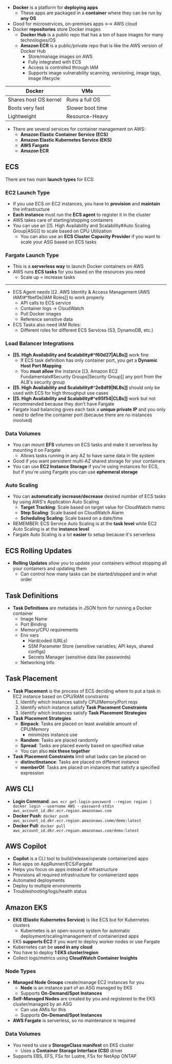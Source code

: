 - **Docker** is a platform for **deploying apps**
	- These apps are packaged in a **container** where they can be run by **any OS**
- Good for microservices, on-premises apps <--> AWS cloud
- Docker **repositories** store Docker images
	- **Docker Hub** is a public repo that has a ton of base images for many technologies/OS
	- **Amazon ECR** is a public/private repo that is like the AWS version of Docker Hub
		- Store/manage images on AWS
		- Fully integrated with ECS
		- Access is controlled through IAM
		- Supports image vulnerability scanning, versioning, image tags, image lifecycle

| Docker                | VMs              |
| --------------------- | ---------------- |
| Shares host OS kernel | Runs a full OS   |
| Boots very fast       | Slower boot time |
| Lightweight           | Resource-Heavy   |

- There are several services for container management on AWS: 
	- **Amazon Elastic Container Service (ECS)**
	- **Amazon Elastic Kubernetes Service (EKS)**
	- **AWS Fargate**
	- **Amazon ECR**

## ECS

There are two main **launch types** for ECS: 
### EC2 Launch Type

- If you use ECS on EC2 instances, you have to **provision** and **maintain** the infrastructure
- **Each instance** must run the **ECS agent** to register it in the cluster
- AWS takes care of starting/stopping containers
- You can use an [[5. High Availability and Scalability#Auto Scaling Group|ASG]] to scale based on CPU Utilization
	- You can also use an **ECS Cluster Capacity Provider** if you want to scale your ASG based on ECS tasks
### Fargate Launch Type

- This is a **serverless way** to launch Docker containers on AWS
- AWS runs **ECS tasks** for you based on the resources you need
	- Scale up = increase tasks

---

- ECS Agent needs [[2. AWS Identity & Access Management (AWS IAM)#^fbef0e|IAM Roles]] to work properly
	- API calls to ECS service
	- Container logs -> CloudWatch
	- Pull Docker images
	- Reference sensitive data
- ECS Tasks also need IAM Roles: 
	- Different roles for different ECS Services (S3, DynamoDB, etc.)

### Load Balancer Integrations

- **[[5. High Availability and Scalability#^f60d27|ALBs]]** work fine
	- If ECS task definition has only container port, you get a **Dynamic Host Port Mapping** 
	- You **must allow** the instance [[3. Amazon EC2 Fundamentals#Security Groups|Security Group]] any port from the ALB's security group
- **[[5. High Availability and Scalability#^2e8df9|NLBs]]** should only be used with ECS for high throughput use cases
- **[[5. High Availability and Scalability#^e95f54|CLBs]]** work but not recommended because they don't have Fargate
- Fargate load balancing gives each task a **unique private IP** and you only need to define the container port (because there are no instances involved)

### Data Volumes

- You can mount **EFS** volumes on ECS tasks and make it serverless by mounting it on Fargate
	- Allows tasks running in any AZ to have same data in file system 
- Good if you want persistent multi-AZ shared storage for your containers
- You can use **EC2 Instance Storage** if you're using instances for ECS, but if you're using Fargate you can use **ephemeral storage**

### Auto Scaling

- You can **automatically increase/decrease** desired number of ECS tasks by using AWS's Application Auto Scaling
	- **Target Tracking**: Scale based on target value for CloudWatch metric
	- **Step Scaling**: Scale based on CloudWatch Alarm
	- **Scheduling Scaling**: Scale based on a date/time
- REMEMBER: ECS Service Auto Scaling is at the **task level** while EC2 Auto Scaling is at the **instance level**
- Fargate Auto Scaling is a lot **easier** to setup because it's serverless

## ECS Rolling Updates

- **Rolling Updates** allow you to update your containers without stopping all your containers and updating them 
	- Can control how many tasks can be started/stopped and in what order

## Task Definitions

- **Task Definitions** are metadata in JSON form for running a Docker container
	- Image Name
	- Port Binding
	- Memory/CPU requirements
	- Env vars
		- Hardcoded (URLs)
		- SSM Parameter Store (sensitive variables; API keys, shared configs)
		- Secrets Manager (sensitive data like passwords)
	- Networking Info

## Task Placement

- **Task Placement** is the process of ECS deciding where to put a task in EC2 instance based on CPU/RAM constraints
	1. Identify which instances satisfy CPU/Memory/Port reqs
	2. Identify which instance satisfy **Task Placement Constraints**
	3. Identify which instances satisfy **Task Placement Strategies**
- **Task Placement Strategies**
	- **Binpack**: Tasks are placed on least available amount of CPU/Memory
		- minimizes instance use
	- **Random**: Tasks are placed randomly
	- **Spread**: Tasks are placed evenly based on specified value
	- You can also **mix these together**
- **Task Placement Constraints** limit what tasks can be placed on 
	- **distinctInstance**: Tasks are placed on different instance
	- **memberOf**: Tasks are placed on instances that satisfy a specified expression

## AWS CLI 

- **Login Command**: `aws ecr get-login-password --region region | docker login --username AWS --password-stdin aws_account_id.dkr.ecr.region.amazonaws.com`
- **Docker Push**: `docker push aws_account_id.dkr.ecr.region.amazonaws.comm/demo:latest`
- **Docker Pull**: `docker pull aws_account_id.dkr.ecr.region.amazonaws.com/demo:latest`

## AWS Copilot

- **Copilot** is a CLI tool to build/release/operate containerized apps
- Run apps on AppRunner/ECS/Fargate
- Helps you focus on apps instead of infrastructure
- Provisions all required infrastructure for containerized apps
- Automated deployments
- Deploy to multiple environments
- Troubleshooting/logs/health status

## Amazon EKS

- **EKS (Elastic Kubernetes Service)** is like ECS but for Kubernetes clusters
	- Kubernetes is an open-source system for automatic deployment/scaling/management of containerized apps
- EKS **supports EC2** if you want to deploy worker nodes or use Fargate
- Kubernetes can be **used in any cloud**
- You have to deploy **1 EKS cluster/region**
- Collect logs/metrics using **CloudWatch Container Insights**

### Node Types

- **Managed Node Groups** create/manage EC2 instances for you 
	- **Node** is an instance part of an ASG managed by EKS
	- Supports **On-Demand/Spot Instances**
- **Self-Managed Nodes** are created by you and registered to the EKS cluster/managed by an ASG
	- Can use AMIs for this
	- Supports **On-Demand/Spot Instances**
- **AWS Fargate** is serverless, so no maintenance is required

### Data Volumes

- You need to use a **StorageClass manifest** on EKS cluster
	- Uses a **Container Storage Interface (CSI)** driver
- Supports EBS, EFS, FSx for Lustre, FSx for NetApp ONTAP



